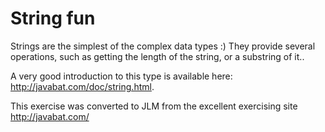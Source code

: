 # String fun #

Strings are the simplest of the complex data types :) They provide
several operations, such as getting the length of the string, or a
substring of it..

A very good introduction to this type is available here:
http://javabat.com/doc/string.html.

This exercise was converted to JLM from the excellent exercising site http://javabat.com/

